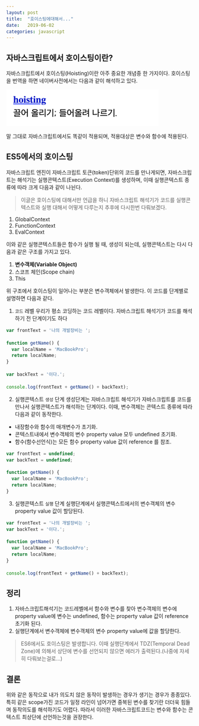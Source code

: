 ```yaml
---
layout: post
title:  "호이스팅에대해서..."
date:   2019-06-02
categories: javascript
---
```


## 자바스크립트에서 호이스팅이란?
자바스크립트에서 호이스팅(Hoisting)이란 아주 중요한 개념중 한 가지이다. 호이스팅을 번역을 하면 네이버사전에서는 다음과 같이 해석하고 있다.

 ![ex_screenshot](./../images/hoisting.png)
 
말 그대로 자바스크립트에서도 똑같이 적용되며, 적용대상은 변수와 함수에 적용된다.

## ES5에서의 호이스팅
자바스크립트 엔진이 자바스크립트 토큰(token)단위의 코드를 만나게되면, 자바스크립트는 해석기는 실행콘텍스트(Execution Context)를 생성하며, 이때 실행콘텍스트 종류에 따라 크게 다음과 같이 나뉜다.
> 이글은 호이스팅에 대해서만 언급을 하니 자바스크립트 해석기가 코드를 실행콘텍스트와 실행 대해서 어떻게 다루는지 추후에 다시한번 다뤄보겠다.

1. GlobalContext
2. FunctionContext
3. EvalContext 

이와 같은 실행콘텍스트들은 함수가 실행 될 때, 생성이 되는데, 실행콘텍스트는 다시 다음과 같은 구조를 가지고 있다.
1. **변수객체(Variable Object)**
2. 스코프 체인(Scope chain)
3. This
 
위 구조에서 호이스팅이 일어나는 부분은 변수객체에서 발생한다. 이 코드를 단계별로 설명하면 다음과 같다.
1. `코드` 레벨
우리가 평소 코딩하는 코드 레벨이다. 자바스크립트 해석기가 코드를 해석하기 전 단계이기도 하다

```js
var frontText = '나의 개발장비는 ';

function getName() {
  var localName = 'MacBookPro';
  return localName;
}

var backText = '이다.';

console.log(frontText + getName() + backText);
```


2. 실행콘텍스트 `생성` 단계
생성단계는 자바스크립트 해석기가 자바스크립트를 코드를 만나서 실행콘텍스트가 해석하는 단계이다. 이때, 변수객체는 콘텍스트 종류에 따라 다음과 같이 동작한다.
* 내장함수와 함수의 매개변수가 초기화.
* 콘텍스트내에서 변수객체의 변수 property value 모두 undefined 초기화.
* 함수(함수선언식)는 모든 함수 property value 값이 reference 를 참조.
```js
var frontText = undefined;
var backText = undefined;

function getName() {
  var localName = 'MacBookPro';
  return localName;
}

```


3. 실행콘텍스트 `실행` 단계
실행단계에서 실행콘텍스트에서의 변수객체의 변수 property value 값이 할당된다.
```js
var frontText = '나의 개발장비는 ';
var backText = '이다.';

function getName() {
  var localName = 'MacBookPro';
  return localName;
}

console.log(frontText + getName() + backText);

```

## 정리
1. 자바스크립트해석기는 코드레벨에서 함수와 변수를 찾아 변수객체의 변수에 property value에 변수는 undefined, 함수는 property value 값이 reference 초기화 된다.
2. 실행단계에서 변수객체에 변수객체의 변수 property value에 값을 할당한다.
> ES6에서도 호이스팅은 발생합니다. 이때 실행단계에서 TDZ(Temporal Dead Zone)에 의해서 상단에 변수를 선언되지 않으면 에러가 출력된다.(나중에 자세히 다뤄보는걸로...)


## 결론
위와 같은 동작으로 내가 의도치 않은 동작이 발생하는 경우가 생기는 경우가 종종있다. 특히 같은 scope가진 코드가 일정 라인이 넘어가면 중복된 변수를 찾기란 더더욱 힘들며 동작의도를 해석하기도 어렵다.
따라서 이러한 자바스크립트코드는 변수와 함수는 콘텍스트 최상단에 선언하는것을 권장한다.

